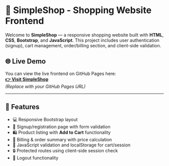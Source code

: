 # 🛒 SimpleShop - Shopping Website Frontend

Welcome to **SimpleShop** — a responsive shopping website built with **HTML**, **CSS**, **Bootstrap**, and **JavaScript**. This project includes user authentication (signup), cart management, order/billing section, and client-side validation.

## 🌐 Live Demo

You can view the live frontend on GitHub Pages here:  
**[👉 Visit SimpleShop]("https://viru45.github.io/shopping-website/")**  
*(Replace with your GitHub Pages URL)*

---

## 🚀 Features

- 💻 Responsive Bootstrap layout
- 📝 Signup/registration page with form validation
- 🛍️ Product listing with **Add to Cart** functionality
- 🧾 Billing & order summary with price calculation
- 🧠 JavaScript validation and localStorage for cart/session
- 🔒 Protected routes using client-side session check
- 🚪 Logout functionality
